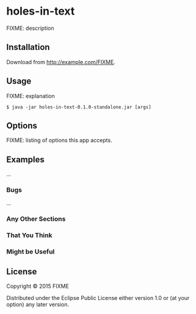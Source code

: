 # holes-in-text

FIXME: description

## Installation

Download from http://example.com/FIXME.

## Usage

FIXME: explanation

    $ java -jar holes-in-text-0.1.0-standalone.jar [args]

## Options

FIXME: listing of options this app accepts.

## Examples

...

### Bugs

...

### Any Other Sections
### That You Think
### Might be Useful

## License

Copyright © 2015 FIXME

Distributed under the Eclipse Public License either version 1.0 or (at
your option) any later version.
